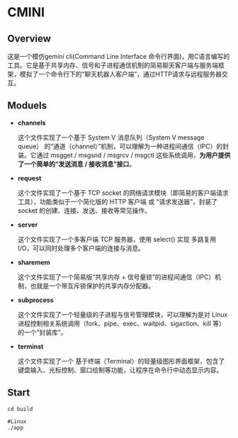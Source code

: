 # CMINI
## Overview
这是一个模仿gemini cli(Command Line Interface 命令行界面)，用C语言编写的工具。它是基于共享内存、信号和子进程通信机制的简易聊天客户端与服务端框架，模拟了一个命令行下的“聊天机器人客户端”，通过HTTP请求与远程服务器交互。

## Moduels
- **channels**

    这个文件实现了一个基于 System V 消息队列（System V message queue） 的“通道（channel）”机制，可以理解为一种进程间通信（IPC）的封装。它通过 msgget / msgsnd / msgrcv / msgctl 这些系统调用，**为用户提供了一个简单的“发送消息 / 接收消息”接口**。

- **request**

    这个文件实现了一个基于 TCP socket 的网络请求模块（即简易的客户端请求工具），功能类似于一个简化版的 HTTP 客户端 或 “请求发送器”，封装了 socket 的创建、连接、发送、接收等常见操作。

- **server**

    这个文件实现了一个多客户端 TCP 服务器，使用 select() 实现 多路复用 I/O，可以同时处理多个客户端的连接与消息。

- **sharemem**

    这个文件实现了一个简易版“共享内存 + 信号量锁”的进程间通信（IPC）机制，也就是一个带互斥锁保护的共享内存分配器。

- **subprocess**

    这个文件实现了一个轻量级的子进程与信号管理模块，可以理解为是对 Linux 进程控制相关系统调用（fork、pipe、exec、waitpid、sigaction、kill 等）的一个“封装库”。

- **terminst**

    这个文件实现了一个 基于终端（Terminal）的轻量级图形界面框架，包含了键盘输入、光标控制、窗口绘制等功能，让程序在命令行中动态显示内容。

## Start

```
cd build

#Linux
./app
```
    

